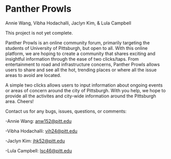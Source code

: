 # Panther Prowls 
Annie Wang, Vibha Hodachalli, Jaclyn Kim, & Lula Campbell

This project is not yet complete.

Panther Prowls is an online community forum, primarily targeting the students of University of Pittsburgh, but open to all. With this online platform, we are hoping to create a community that shares exciting and insightful information through the ease of two clicks/taps. From entertainment to road and infrastructure concerns, Panther Prowls allows users to share and see all the hot, trending places or where all the issue areas to avoid are located.

A simple two clicks allows users to input information about ongoing events or areas of concern around the city of Pittsburgh. With you help, we hope to provide all the activites and city-wide information around the Pittsburgh area. Cheers!


Contact us for any bugs, issues, questions, or comments:

-Annie Wang: anw152@pitt.edu

-Vibha Hodachalli: vih24@pitt.edu

-Jaclyn Kim: jhk52@pitt.edu

-Lula Campbell: lsc46@pitt.edu

